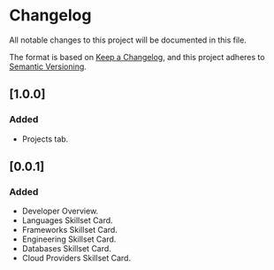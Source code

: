# Changelog
All notable changes to this project will be documented in this file.

The format is based on [Keep a Changelog](https://keepachangelog.com/en/1.0.0/),
and this project adheres to [Semantic Versioning](https://semver.org/spec/v2.0.0.html).

## [1.0.0]

### Added
* Projects tab.
## [0.0.1]

### Added
* Developer Overview.
* Languages Skillset Card.
* Frameworks Skillset Card.
* Engineering Skillset Card.
* Databases Skillset Card.
* Cloud Providers Skillset Card.
